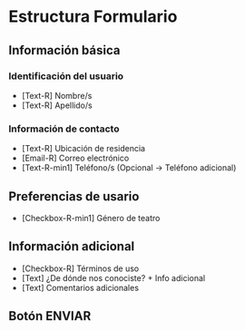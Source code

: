 # Estructura Formulario

## Información básica

### Identificación del usuario
- [Text-R] Nombre/s
- [Text-R] Apellido/s

### Información de contacto
- [Text-R] Ubicación de residencia
- [Email-R] Correo electrónico
- [Text-R-min1] Teléfono/s (Opcional -> Teléfono adicional)

## Preferencias de usario
- [Checkbox-R-min1] Género de teatro 

## Información adicional
- [Checkbox-R] Términos de uso
- [Text] ¿De dónde nos conociste? + Info adicional
- [Text] Comentarios adicionales

## Botón ENVIAR